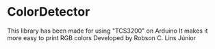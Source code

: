 # ColorDetector


This library has been made for using "TCS3200" on Arduino
It makes it more easy to print RGB colors
Developed by Robson C. Lins Júnior 